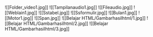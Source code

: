 ![[Folder_video1.jpg]]
![[Tampilanaudio1.jpg]]
![[Fileaudio.jpg]]
![[Weblain1.jpg]]
![[Sstabel.jpg]]
![[Ssformulir.jpg]]
![[Bulan1.jpg]]
![[Motor1.jpg]]
![[Span.jpg]]
![[Belajar HTML/Gambarhasilhtml/1.jpg]]
![[Belajar HTML/Gambarhasilhtml/2.jpg]]
![[Belajar HTML/Gambarhasilhtml/3.jpg]]